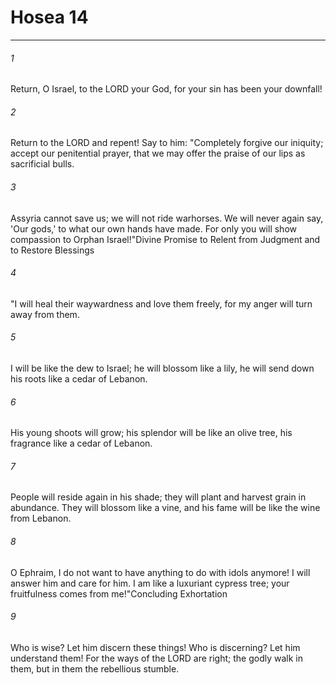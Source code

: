 # Hosea 14
***



###### 1 
Return, O Israel, to the LORD your God, for your sin has been your downfall! 

###### 2 
Return to the LORD and repent! Say to him: "Completely forgive our iniquity; accept our penitential prayer, that we may offer the praise of our lips as sacrificial bulls. 

###### 3 
Assyria cannot save us; we will not ride warhorses. We will never again say, 'Our gods,' to what our own hands have made. For only you will show compassion to Orphan Israel!"Divine Promise to Relent from Judgment and to Restore Blessings 

###### 4 
"I will heal their waywardness and love them freely, for my anger will turn away from them. 

###### 5 
I will be like the dew to Israel; he will blossom like a lily, he will send down his roots like a cedar of Lebanon. 

###### 6 
His young shoots will grow; his splendor will be like an olive tree, his fragrance like a cedar of Lebanon. 

###### 7 
People will reside again in his shade; they will plant and harvest grain in abundance. They will blossom like a vine, and his fame will be like the wine from Lebanon. 

###### 8 
O Ephraim, I do not want to have anything to do with idols anymore! I will answer him and care for him. I am like a luxuriant cypress tree; your fruitfulness comes from me!"Concluding Exhortation 

###### 9 
Who is wise? Let him discern these things! Who is discerning? Let him understand them! For the ways of the LORD are right; the godly walk in them, but in them the rebellious stumble.

